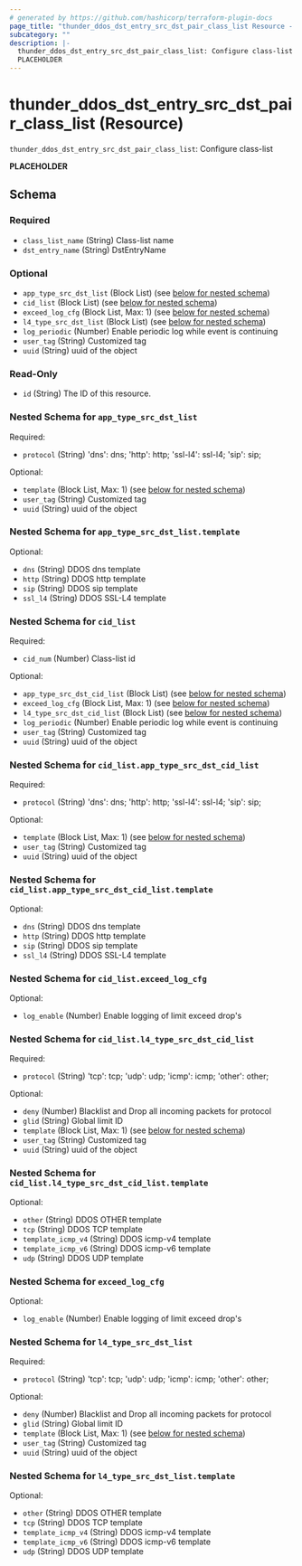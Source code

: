 ```yaml
---
# generated by https://github.com/hashicorp/terraform-plugin-docs
page_title: "thunder_ddos_dst_entry_src_dst_pair_class_list Resource - terraform-provider-thunder"
subcategory: ""
description: |-
  thunder_ddos_dst_entry_src_dst_pair_class_list: Configure class-list
  PLACEHOLDER
---
```


# thunder_ddos_dst_entry_src_dst_pair_class_list (Resource)

`thunder_ddos_dst_entry_src_dst_pair_class_list`: Configure class-list

__PLACEHOLDER__



<!-- schema generated by tfplugindocs -->
## Schema

### Required

- `class_list_name` (String) Class-list name
- `dst_entry_name` (String) DstEntryName

### Optional

- `app_type_src_dst_list` (Block List) (see [below for nested schema](#nestedblock--app_type_src_dst_list))
- `cid_list` (Block List) (see [below for nested schema](#nestedblock--cid_list))
- `exceed_log_cfg` (Block List, Max: 1) (see [below for nested schema](#nestedblock--exceed_log_cfg))
- `l4_type_src_dst_list` (Block List) (see [below for nested schema](#nestedblock--l4_type_src_dst_list))
- `log_periodic` (Number) Enable periodic log while event is continuing
- `user_tag` (String) Customized tag
- `uuid` (String) uuid of the object

### Read-Only

- `id` (String) The ID of this resource.

<a id="nestedblock--app_type_src_dst_list"></a>
### Nested Schema for `app_type_src_dst_list`

Required:

- `protocol` (String) 'dns': dns; 'http': http; 'ssl-l4': ssl-l4; 'sip': sip;

Optional:

- `template` (Block List, Max: 1) (see [below for nested schema](#nestedblock--app_type_src_dst_list--template))
- `user_tag` (String) Customized tag
- `uuid` (String) uuid of the object

<a id="nestedblock--app_type_src_dst_list--template"></a>
### Nested Schema for `app_type_src_dst_list.template`

Optional:

- `dns` (String) DDOS dns template
- `http` (String) DDOS http template
- `sip` (String) DDOS sip template
- `ssl_l4` (String) DDOS SSL-L4 template



<a id="nestedblock--cid_list"></a>
### Nested Schema for `cid_list`

Required:

- `cid_num` (Number) Class-list id

Optional:

- `app_type_src_dst_cid_list` (Block List) (see [below for nested schema](#nestedblock--cid_list--app_type_src_dst_cid_list))
- `exceed_log_cfg` (Block List, Max: 1) (see [below for nested schema](#nestedblock--cid_list--exceed_log_cfg))
- `l4_type_src_dst_cid_list` (Block List) (see [below for nested schema](#nestedblock--cid_list--l4_type_src_dst_cid_list))
- `log_periodic` (Number) Enable periodic log while event is continuing
- `user_tag` (String) Customized tag
- `uuid` (String) uuid of the object

<a id="nestedblock--cid_list--app_type_src_dst_cid_list"></a>
### Nested Schema for `cid_list.app_type_src_dst_cid_list`

Required:

- `protocol` (String) 'dns': dns; 'http': http; 'ssl-l4': ssl-l4; 'sip': sip;

Optional:

- `template` (Block List, Max: 1) (see [below for nested schema](#nestedblock--cid_list--app_type_src_dst_cid_list--template))
- `user_tag` (String) Customized tag
- `uuid` (String) uuid of the object

<a id="nestedblock--cid_list--app_type_src_dst_cid_list--template"></a>
### Nested Schema for `cid_list.app_type_src_dst_cid_list.template`

Optional:

- `dns` (String) DDOS dns template
- `http` (String) DDOS http template
- `sip` (String) DDOS sip template
- `ssl_l4` (String) DDOS SSL-L4 template



<a id="nestedblock--cid_list--exceed_log_cfg"></a>
### Nested Schema for `cid_list.exceed_log_cfg`

Optional:

- `log_enable` (Number) Enable logging of limit exceed drop's


<a id="nestedblock--cid_list--l4_type_src_dst_cid_list"></a>
### Nested Schema for `cid_list.l4_type_src_dst_cid_list`

Required:

- `protocol` (String) 'tcp': tcp; 'udp': udp; 'icmp': icmp; 'other': other;

Optional:

- `deny` (Number) Blacklist and Drop all incoming packets for protocol
- `glid` (String) Global limit ID
- `template` (Block List, Max: 1) (see [below for nested schema](#nestedblock--cid_list--l4_type_src_dst_cid_list--template))
- `user_tag` (String) Customized tag
- `uuid` (String) uuid of the object

<a id="nestedblock--cid_list--l4_type_src_dst_cid_list--template"></a>
### Nested Schema for `cid_list.l4_type_src_dst_cid_list.template`

Optional:

- `other` (String) DDOS OTHER template
- `tcp` (String) DDOS TCP template
- `template_icmp_v4` (String) DDOS icmp-v4 template
- `template_icmp_v6` (String) DDOS icmp-v6 template
- `udp` (String) DDOS UDP template




<a id="nestedblock--exceed_log_cfg"></a>
### Nested Schema for `exceed_log_cfg`

Optional:

- `log_enable` (Number) Enable logging of limit exceed drop's


<a id="nestedblock--l4_type_src_dst_list"></a>
### Nested Schema for `l4_type_src_dst_list`

Required:

- `protocol` (String) 'tcp': tcp; 'udp': udp; 'icmp': icmp; 'other': other;

Optional:

- `deny` (Number) Blacklist and Drop all incoming packets for protocol
- `glid` (String) Global limit ID
- `template` (Block List, Max: 1) (see [below for nested schema](#nestedblock--l4_type_src_dst_list--template))
- `user_tag` (String) Customized tag
- `uuid` (String) uuid of the object

<a id="nestedblock--l4_type_src_dst_list--template"></a>
### Nested Schema for `l4_type_src_dst_list.template`

Optional:

- `other` (String) DDOS OTHER template
- `tcp` (String) DDOS TCP template
- `template_icmp_v4` (String) DDOS icmp-v4 template
- `template_icmp_v6` (String) DDOS icmp-v6 template
- `udp` (String) DDOS UDP template


